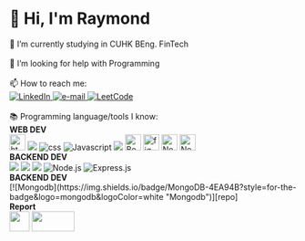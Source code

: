 <h1>👋 Hi, I'm Raymond</h1>
    🔭 I’m currently studying in CUHK BEng. FinTech<br><br>
    🤔 I’m looking for help with Programming<br><br>
    📫 How to reach me: <br>
    <a href="https://www.linkedin.com/in/raymond-li-563a08249/">
    <img src="https://img.shields.io/badge/LinkedIn-blue?style=flat-square&logo=linkedin" alt="LinkedIn">
</a>
<a href="LIKAWAI@link.cuhk.edu.hk">
    <img src="https://img.shields.io/badge/Email-blue?style=flat-square&logo=gmail&logoColor=white" alt="e-mail">
</a>
<a href="https://leetcode.com/RaymondRaman/">
    <img src="https://img.shields.io/badge/LeetCode-blue?style=flat-square&logo=LeetCode" alt="LeetCode">
</a><br><br>
📚 Programming language/tools I know: 
<br>
<Strong>WEB DEV</Strong>
<div class="image-container">
  <img src= "https://img.shields.io/badge/HTML5-E34F26?style=for-the-badge&logo=html5&logoColor=white" alt="html5" height="28px" />
  <img src="https://img.shields.io/badge/html5-black?style![logo](https://github.com/RaymondRaman/RaymondRaman/assets/107023977/70e03dd0-c955-41cb-81e5-ae10f040dc80)
=for-the-badge&logo=html5">
  <img src="https://img.shields.io/badge/css3-black?style=for-the-badge&logo=css3" alt="css">
  <img src="https://img.shields.io/badge/javascript-black?style=for-the-badge&logo=javascript" alt="Javascript">
  <img src="https://img.shields.io/badge/react-black?style=for-the-badge&logo=react alt="React">
  <img src="https://github.com/RaymondRaman/RaymondRaman/assets/107023977/845a9508-4a32-4f6a-bd14-fdb6af75e02e" height="28px" alt="Bootstrap">
  <img src="https://www.vectorlogo.zone/logos/figma/figma-icon.svg" alt="figma" height="28px"/> 
 <img src="https://img.shields.io/badge/Next-black?style=for-the-badge&logo=next.js&logoColor=white" alt="Next.js" height="28px"/> 
  <img src="https://img.shields.io/badge/Next-black?style=for-the-badge&logo=next.js&logoColor=white" alt="Next.js" height="28px"/> 
</div>
<Strong>BACKEND DEV</Strong>
<div class="image-container">
    <img src="https://img.shields.io/badge/python-black?style=for-the-badge&logo=python">
    <img src="https://img.shields.io/badge/java-black?style=for-the-badge&logo=openjdk">
    <img src="https://img.shields.io/badge/c-black?style=for-the-badge&logo=c">
    <img src="https://img.shields.io/badge/Node.js-43853D?style=for-the-badge&logo=node.js&logoColor=white " alt="Node.js">
    <img src="https://img.shields.io/badge/Express.js-404D59?style=for-the-badge " alt="Express.js">
</div>
<Strong>BACKEND DEV</Strong>
<div class="image-container">
    [![Mongodb](https://img.shields.io/badge/MongoDB-4EA94B?style=for-the-badge&logo=mongodb&logoColor=white "Mongodb")][repo]
</div>
<Strong>Report</Strong>
<div class="image-container">
    <img src="https://github.com/RaymondRaman/RaymondRaman/assets/107023977/c8608347-cc86-44d0-9a18-8856ef722760" height="35px">
    <img src="https://github.com/RaymondRaman/RaymondRaman/assets/107023977/d0c8377e-3f9e-465a-b7e9-34c519e54fd2" height="35px" width="75px">
</div>
